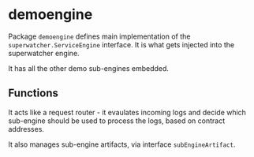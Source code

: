 # demoengine

Package `demoengine` defines main implementation of the
`superwatcher.ServiceEngine` interface. It is what gets injected
into the superwatcher engine.

It has all the other demo sub-engines embedded.

## Functions

It acts like a request router - it evaulates incoming logs and decide
which sub-engine should be used to process the logs, based on contract addresses.

It also manages sub-engine artifacts, via interface `subEngineArtifact`.
